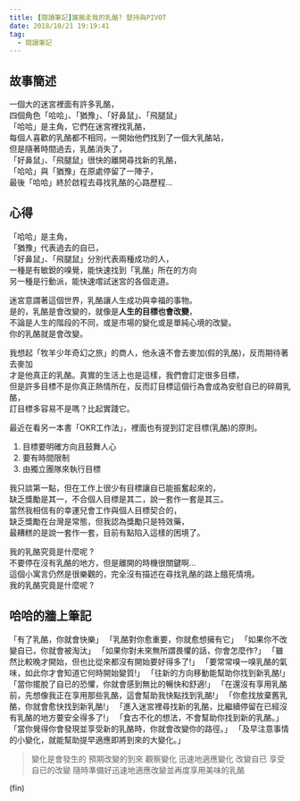 ```yaml
---
title: [閱讀筆記]誰搬走我的乳酪? 堅持與PIVOT
date: 2018/10/21 19:19:41
tag:
  - 閱讀筆記
---
```



## 故事簡述

一個大的迷宮裡面有許多乳酪，  
四個角色「哈哈」、「猶豫」、「好鼻鼠」、「飛腿鼠」  
「哈哈」是主角，它們在迷宮裡找乳酪，  
每個人喜歡的乳酪都不相同，一開始他們找到了一個大乳酪站，  
但是隨著時間過去，乳酪消失了，  
「好鼻鼠」、「飛腿鼠」很快的離開尋找新的乳酪，  
「哈哈」與「猶豫」在原處停留了一陣子，  
最後「哈哈」終於啟程去尋找乳酪的心路歷程…  

## 心得
「哈哈」是主角，  
「猶豫」代表過去的自已，  
「好鼻鼠」、「飛腿鼠」分別代表兩種成功的人，  
一種是有敏銳的嗅覺，能快速找到「乳酪」所在的方向  
另一種是行動派，能快速嚐試迷宮的各個走道。  

迷宮意謂著這個世界，乳酪讓人生成功與幸福的事物。  
是的，乳酪是會改變的，就像是**人生的目標也會改變**，  
不論是人生的階段的不同，或是市場的變化或是單純心境的改變。  
你的乳酪就是會改變。  

我想起「牧羊少年奇幻之旅」的商人，他永遠不會去麥加(假的乳酪)，反而期待著去麥加  
才是他真正的乳酪。真實的生活上也是這樣，我們會訂定很多目標，  
但是許多目標不是你真正熱情所在，反而訂目標這個行為會成為安慰自已的碎屑乳酪，  
訂目標多容易不是嗎？比起實踐它。

最近在看另一本書「OKR工作法」，裡面也有提到訂定目標(乳酪)的原則。  
1. 目標要明確方向且鼓舞人心
2. 要有時間限制
3. 由獨立團隊來執行目標

我只談第一點，但在工作上很少有目標讓自已能振奮起來的，  
缺乏獎勵是其一，不合個人目標是其二，說一套作一套是其三。  
當然我相信有的幸運兒會工作與個人目標契合的，  
缺乏獎勵在台灣是常態，但我認為獎勵只是特效藥，  
最糟糕的是說一套作一套，目前有點陷入這樣的困境了。

我的乳酪究竟是什麼呢 ?  
不要停在沒有乳酪的地方，但是離開的時機很關鍵啊…  
這個小寓言仍然是很樂觀的，完全沒有描述在尋找乳酪的路上餓死情境。  
我的乳酪究竟是什麼呢 ?  


## 哈哈的牆上筆記
「有了乳酪，你就會快樂」
「乳酪對你愈重要，你就愈想擁有它」
「如果你不改變自已，你就會被淘汰」
「如果你對未來無所謂畏懼的話，你會怎麼作?」
「雖然比較晚才開始，但也比從來都沒有開始要好得多了!」
「要常常嗅一嗅乳酪的氣味，如此你才會知道它何時開始變質!」
「往新的方向移動能幫助你找到新乳酪!」
「當你擺脫了自已的恐懼，你就會感到無比的暢快和舒適!」
「在還沒有享用乳酪前，先想像我正在享用那些乳酪，這會幫助我快點找到乳酪!」
「你愈找放棄舊乳酪，你就會愈快找到新乳酪!」
「進入迷宮裡尋找新的乳酪，比繼續停留在已經沒有乳酪的地方要安全得多了!」
「食古不化的想法，不會幫助你找到新的乳酪。」
「當你覺得你會發現並享受新的乳酪時，你就會改變你的路徑。」
「及早注意事情的小變化，就能幫助提早適應即將到來的大變化。」

> 變化是會發生的
> 預期改變的到來
> 觀察變化
> 迅速地適應變化
> 改變自已
> 享受自已的改變
> 隨時準備好迅速地適應改變並再度享用美味的乳酪
 
(fin)